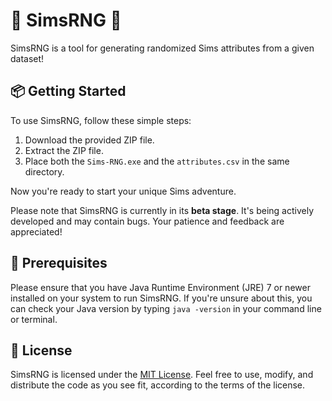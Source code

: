 # 🚀 SimsRNG 🎲

SimsRNG is a tool for generating randomized Sims attributes from a given dataset!

## 📦 Getting Started

To use SimsRNG, follow these simple steps:

1. Download the provided ZIP file.
2. Extract the ZIP file.
3. Place both the `Sims-RNG.exe` and the `attributes.csv` in the same directory.

Now you're ready to start your unique Sims adventure.

Please note that SimsRNG is currently in its **beta stage**. It's being actively developed and may contain bugs. Your patience and feedback are appreciated!

## 🔧 Prerequisites

Please ensure that you have Java Runtime Environment (JRE) 7 or newer installed on your system to run SimsRNG. If you're unsure about this, you can check your Java version by typing `java -version` in your command line or terminal. 

## 📄 License

SimsRNG is licensed under the [MIT License](LICENSE). Feel free to use, modify, and distribute the code as you see fit, according to the terms of the license.
